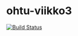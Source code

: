# ohtu-viikko3

[![Build Status](https://travis-ci.org/jKostet/ohtu-viikko3.svg?branch=master)](https://travis-ci.org/jKostet/ohtu-viikko3)
